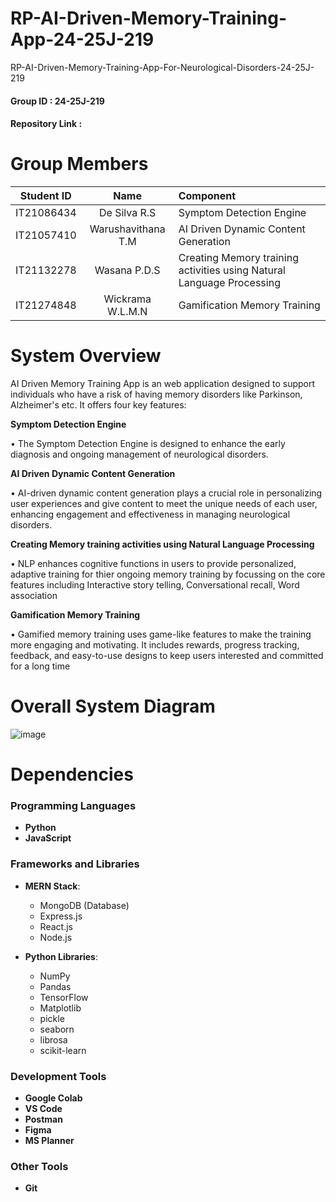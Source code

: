 # RP-AI-Driven-Memory-Training-App-24-25J-219
RP-AI-Driven-Memory-Training-App-For-Neurological-Disorders-24-25J-219

#### Group ID : 24-25J-219

#### Repository Link : 

# Group Members

|   Student ID | Name| Component  |
| :---:         |     :---:       |          :--- |
| IT21086434  | De Silva R.S  | Symptom Detection Engine |
| IT21057410     | Warushavithana T.M  | AI Driven Dynamic Content Generation  |
| IT21132278     | Wasana P.D.S  | Creating Memory training activities using Natural Language Processing  |
| IT21274848  | Wickrama W.L.M.N  | Gamification Memory Training     |


# System Overview
AI Driven Memory Training App is an web application designed to support individuals who have a risk of having memory disorders like Parkinson, Alzheimer's etc. It offers four key features:

**Symptom Detection Engine**

• The Symptom Detection Engine is designed to enhance the early diagnosis and ongoing management of neurological disorders.

**AI Driven Dynamic Content Generation**

• AI-driven dynamic content generation plays a crucial role in personalizing user experiences and give content to meet the unique needs of each user, enhancing engagement and effectiveness in managing neurological disorders.

**Creating Memory training activities using Natural Language Processing**

• NLP enhances cognitive functions in users to provide personalized, adaptive training for thier ongoing memory training by focussing on the core features including Interactive story telling, Conversational recall, Word association

**Gamification Memory Training**

• Gamified memory training uses game-like features to make the training more engaging and motivating. It includes rewards, progress tracking, feedback, and easy-to-use designs to keep users interested and committed for a long time

# Overall System Diagram
![image](https://github.com/user-attachments/assets/ce564a68-cf1f-4396-ad4c-989a42dac9d0)

# Dependencies

### Programming Languages
- **Python** 
- **JavaScript** 

### Frameworks and Libraries
- **MERN Stack**:
  - MongoDB (Database)
  - Express.js 
  - React.js 
  - Node.js 

- **Python Libraries**:
  - NumPy
  - Pandas
  - TensorFlow 
  - Matplotlib
  - pickle
  - seaborn
  - librosa
  - scikit-learn

### Development Tools
- **Google Colab** 
- **VS Code** 
- **Postman** 
- **Figma** 
- **MS Planner** 

### Other Tools
- **Git** 
